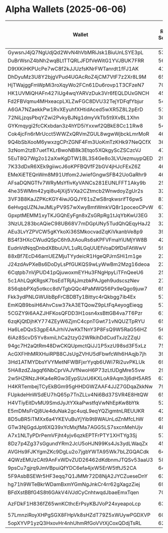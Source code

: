 # Alpha Wallets (2025-06-06)

| Wallet | Risk Score | Backtesting ROI (SOL) | Portfolio Value (USD) | SOL Balance | Farming Attempts / Total Tokens | Farming Ratio (%) | Median/Avg Risk of Last 10 Tokens | Median/Avg MC of Last 10 Tokens | Winrate (%) | ROI (%) | ROI (1D) (%) | Win Rate 1D (%) | Tokens (1D) | ROI (7D) (%) | Win Rate 7D (%) | Tokens (7D) | ROI (30D) (%) | Win Rate 30D (%) | Tokens (30D) | Realized Gains (USD) | Unrealized Gains (USD) | Median/Avg Holding Time (min) | Buy Size | Median/Avg Profit % Per Trade | Median/Avg Loss % Per Trade |
|----------|----------|----------|----------|----------|----------|----------|----------|----------|----------|----------|----------|----------|----------|----------|----------|----------|----------|----------|----------|----------|----------|----------|----------|----------|----------|
| GywsnJ4jQ7NgUdjQd2WvN4hVbMRiJsk1BiuUnLSYE3pL | 53.86 | 44466.67% | $5350.54 | 8.5362 | 24 / 243 | 9.88% | 4.00/3.50 | $107.00K/$2.06M | 56.38% | 16.17% | 20.33% | 100.00% | 1 | 68.08% | 58.33% | 10 | 102.74% | 60.47% | 38 | $5431.72 | $289.91 | 10.18/1757.52 | $72.65 | 19.50%/50.96% | -36.40%/-42.22% |
| DuBrWsnZ4bNh2wqBLtTTQRLJFDfVeWitG1YVJBUK7FRR | 56.01 | 229.35% | $73519.01 | 261.4333 | 1 / 21 | 4.76% | 2.50/3.00 | $4.24K/$346.50K | 66.67% | 731.35% | 15877.20% | 100.00% | 1 | 15877.20% | 100.00% | 1 | 44906.01% | 71.43% | 11 | $47466.25 | $26091.86 | 113.73/1240.87 | $142.90 | 21.98%/178.73% | -35.54%/-42.57% |
| D9tXKiHKPUcPe7wC8f2kJJUzfsKNrFWTanrdt1fFJ1AK | 41.12 | 188.16% | $30839.69 | 13.5094 | 0 / 26 | 0.00% | 4.00/3.10 | $1.58M/$3.58M | 46.15% | 62.85% | 19.37% | 71.43% | 8 | 17.31% | 61.90% | 19 | 145.82% | 48.00% | 25 | $30000.48 | $6085.86 | 63.61/5557.50 | $642.57 | 6030.76%/6030.76% | -/- |
| DhDyuMz3U8Y2bjgVPud4UGAcRoZ4jCM7VtF7z2Xr8L9M | 65.00 | 62.64% | $13763.46 | 50.0233 | 0 / 15 | 0.00% | 10.00/6.90 | $17.70/$862.40K | 53.33% | 10.55% | 1751.07% | 100.00% | 0 | 412.40% | 100.00% | 0 | 538.94% | 100.00% | 2 | $1934.10 | $101.91 | 9.58/6232.30 | $184.32 | 15.72%/166.64% | -34.10%/-44.26% |
| HjTWajggFmWpMi3roXqyWo2FCn61Du6rovp1T3CFzeN7 | 70.98 | 14.76% | $3774.01 | 18.3409 | 0 / 21 | 0.00% | 4.50/4.30 | $4.16K/$6.87K | 80.95% | 110.89% | 0.43% | 100.00% | 2 | 5.37% | 85.71% | 5 | 115.47% | 90.91% | 7 | $3046.91 | $167.47 | 7665.07/16648.05 | $94.23 | 16.76%/202.70% | -29.12%/-28.24% |
| HK1UVMiQHAFn427iUg4wqYARVzDuk3Vr6fEQLDUxGNCH | 45.89 | 8.07% | $62543.89 | 148.9883 | 1 / 53 | 1.89% | 4.00/3.40 | $120.39K/$759.57K | 58.49% | 22.13% | 3.38% | 100.00% | 3 | 76.27% | 62.50% | 14 | 206.68% | 60.00% | 42 | $25164.30 | $1104.26 | 98.19/2586.62 | $1582.06 | 57.64%/71.15% | -58.60%/-60.39% |
| Fd2FBVqmu4MHxeacpLXLZwFGC8DVU32TejYDFqfYbjur | 54.70 | 7.49% | $5425.17 | 33.6067 | 4 / 90 | 4.44% | 4.50/5.20 | $19.12K/$36.66K | 54.44% | 12.35% | 370.56% | 61.54% | 23 | 212.94% | 55.36% | 54 | 100.00% | 54.44% | 90 | $4591.92 | $-74.22 | 15.23/279.05 | $237.71 | -/- | -/- |
| A6GA7NZaekkPw1RvXEyuhfXHtidAced5wXR5Z8L2pErD | 51.50 | 4.33% | $10831.53 | 13.5377 | 0 / 35 | 0.00% | 0.00/1.40 | $735.40K/$31.52M | 45.71% | 105.49% | 6.51% | 100.00% | 1 | 6.51% | 100.00% | 1 | 90.26% | 100.00% | 2 | $44098.64 | $-82.76 | 782.99/5469.45 | $423.11 | 62.62%/279.05% | -51.28%/-55.98% |
| 72NiLjzqsPbqYZwi2PvkyBJNg1dmyVkTb5t9XvBL1Xhn | 30.00 | 3.59% | $24273.85 | 132.5355 | 1 / 16 | 6.25% | 2.00/2.60 | $18.53M/$14.64M | 56.25% | 3.55% | 69.17% | 55.56% | 3 | 100.00% | 56.25% | 16 | 100.00% | 56.25% | 16 | $2083.65 | $-72.48 | 201.97/691.39 | $496.75 | -/- | -/- |
| GYKmqygi2fcCKxbdan3z4hYD5iYxxwf2QBkE8Cc11Rw8 | 54.64 | 0.83% | $1360.89 | 5.5947 | 0 / 12 | 0.00% | 4.00/3.60 | $57.57K/$245.66K | 50.00% | 29.36% | 149.39% | 100.00% | 1 | 110.65% | 60.00% | 5 | 110.65% | 60.00% | 5 | $1315.06 | $458.51 | 300.18/363.81 | $294.76 | 87.42%/119.39% | -47.90%/-41.41% |
| Cok4jcFn6rMrUcct5WWZxQRVmZGUL8wgwWjbckLmrMoR | 46.67 | 0.73% | $19581.17 | 55.8814 | 0 / 27 | 0.00% | 4.00/4.30 | $340.51K/$654.25K | 51.85% | 46.40% | 74.91% | 50.00% | 3 | 425.88% | 41.67% | 9 | 9728.63% | 53.85% | 25 | $20870.57 | $1459.15 | 684.62/9932.37 | $426.89 | 47.90%/47.90% | -64.25%/-64.25% |
| 9Q4bSbXooM6ywxzgCPrZGNF4Fm3UoKmTzKHk97NeQCfX | 36.75 | 0.71% | $27835.32 | 27.9489 | 0 / 50 | 0.00% | 4.50/3.90 | $1.50M/$3.30M | 50.00% | 7.11% | 9.08% | 66.67% | 1 | 103.10% | 50.00% | 12 | 100.00% | 50.00% | 50 | $7101.25 | $1885.73 | 1689.67/5852.29 | $588.14 | -/- | -/- |
| 3zNom2tzB7uetTKLrBwoNB8k3Etqo5XQkgyScZSCzcVJ | 47.63 | 0.58% | $1121.04 | 5.9804 | 3 / 327 | 0.92% | 4.00/4.10 | $81.53K/$347.71K | 51.38% | 2.63% | 2.90% | 66.67% | 2 | 19.67% | 70.83% | 23 | 148.79% | 57.58% | 98 | $6694.12 | $205.71 | 397.28/2545.13 | $55.97 | 6.79%/22.17% | -12.88%/-22.45% |
| 5EuT8Q7Wg2o12aXwKgDTW1BL3S4Ge8o3LVUezmuypQED | 29.28 | 0.34% | $433968024117183744.00 | 6.2585 | 1 / 715 | 0.14% | 4.00/3.30 | $56.71K/$6.35M | 46.57% | 0.65% | 10.28% | 60.00% | 4 | 196.73% | 81.82% | 5 | 200.50% | 70.59% | 9 | $21260.73 | $-20474.85 | 112.73/9402.23 | $117.47 | 40.79%/71.52% | -92.79%/-75.93% |
| 7K33dDxR6XEk9giiwcJ6oKPFBQVfF2bGV4jHJcFExZ6Z | 46.41 | 0.27% | $2593.22 | 14.8364 | 0 / 50 | 0.00% | 0.00/1.00 | $12.39M/$24.46M | 68.00% | 8.61% | 1.06% | 50.00% | 0 | 3.77% | 33.33% | 2 | 6.55% | 50.00% | 11 | $2451.22 | $1045.88 | 4031.27/11534.86 | $158.05 | 9.66%/37.77% | -12.20%/-24.13% |
| EMeXiETEQnWm8M91Utfom2JwiefGngwSFB42UoGaRhr9 | 46.33 | 0.14% | $3421.17 | 23.2041 | 0 / 20 | 0.00% | 4.50/4.10 | $2.66M/$2.50M | 60.00% | 4.22% | 1.99% | 75.00% | 1 | 30.92% | 50.00% | 7 | 100.00% | 60.00% | 20 | $1785.69 | $25.64 | 20.33/2426.18 | $1167.56 | -/- | -/- |
| AFsaDQNGTfv7WRyMsYfivKyVANCs281EUNLFFT1Aky9b | 25.98 | 0.02% | $4191.40 | 22.8066 | 0 / 23 | 0.00% | 0.00/1.40 | $10.80M/$551.45M | 52.17% | 22.40% | 108.35% | 50.00% | 0 | 128.29% | 66.67% | 2 | 622.25% | 72.73% | 8 | $2139.40 | $151.74 | 1214.26/25085.65 | $184.71 | 160.06%/25506.59% | -46.91%/-58.26% |
| 4he35WMm42yqi8u4jXij5VXa2CZtmcb2WnwdoyZgUr2s | 32.33 | 0.00% | $20426.68 | 50.0659 | 0 / 19 | 0.00% | 0.00/0.00 | $269.85M/$1.37B | 52.63% | 301.77% | 0.66% | 80.00% | 0 | 6.93% | 83.33% | 0 | 49.77% | 83.33% | 0 | $396946.36 | $238.94 | 62298.66/121077.66 | $254.02 | 230.61%/410.54% | -55.46%/-55.12% |
| 3VF3B8KaJZPKcKGY4iwJGQJY61sZwS8rqkwsrifT6pwS | 81.79 | 0.00% | $3963.17 | 26.8641 | 2 / 25 | 8.00% | 4.50/4.80 | $119.25K/$2.11M | 84.00% | 134.83% | 0.00% | 0.00% | 0 | 4.95% | 100.00% | 0 | 4.85% | 25.00% | 0 | $9585.13 | $142.09 | 18.58/2834.64 | $153.09 | 101.92%/836.44% | -55.89%/-51.75% |
| 6eHvgqUZNJwJMLyPV9S7wXwyBmtWmkVQ8r1poceoCPvW | 67.97 | 0.00% | $1200.12 | 8.1399 | 1 / 24 | 4.17% | 0.00/1.40 | $733.82K/$7.90M | 62.50% | 63.41% | 0.00% | 100.00% | 0 | 0.00% | 100.00% | 0 | 0.00% | 100.00% | 0 | $5610.42 | $20.95 | 29.55/2391.17 | $183.56 | 68.32%/179.96% | -46.79%/-43.93% |
| GpxptMEMM1xyTKJGQhEyFgn8xZsGRpRg1tJqYbKwU3EG | 37.09 | 0.00% | $11613.31 | 10.1459 | 0 / 29 | 0.00% | 0.00/2.30 | $84.29M/$308.96M | 48.28% | 2.30% | 2.93% | 55.56% | 1 | 1.41% | 54.55% | 2 | 100.00% | 48.28% | 29 | $11417.62 | $-165.25 | 8010.91/12245.33 | $140.31 | -/- | -/- |
| 3NzUL283bcAQieC98UB68V7mDGpUNy5TudQhQEqyHaJ2 | 32.25 | -0.11% | $3159.78 | 19.3836 | 0 / 399 | 0.00% | 1.00/2.00 | $2.38M/$4.68M | 45.36% | 0.94% | 22.02% | 74.58% | 6 | 4.48% | 50.43% | 43 | 120.96% | 44.26% | 203 | $1505.34 | $653.58 | 2621.65/13647.45 | $112.53 | 4.51%/9.38% | -4.93%/-7.82% |
| AEu3LvYZPVCW5gKYkoXi36SMkocvadZqKiVkanbVe8p9 | 39.16 | -0.17% | $15430.01 | 5.1502 | 0 / 19 | 0.00% | 4.50/3.00 | $8.13M/$11.95M | 57.89% | 3.37% | 3.86% | 63.64% | 6 | 34.38% | 52.94% | 13 | 100.00% | 57.89% | 19 | $3326.61 | $454.88 | 2169.27/5075.30 | $715.34 | -/- | -/- |
| BS4f3HXcCWudQSpC6h9JtAouRs6sKPFVFmaYiUMjYW8B | 42.90 | -0.48% | $765.32 | 5.1896 | 0 / 35 | 0.00% | 0.00/0.00 | $18.95M/$31.67M | 77.14% | 9.44% | 1.73% | 100.00% | 0 | 2.25% | 66.67% | 1 | 75.20% | 85.71% | 7 | $1335.64 | $207.59 | 10055.38/17160.90 | $56.78 | 6.20%/57.80% | -16.94%/-22.11% |
| EudnVdNqqDnbdXBbuUVL1uRLGqUUEfVoaD9fDsFAtWwV | 59.87 | -0.70% | $1793.24 | 7.0053 | 0 / 15 | 0.00% | 3.00/3.10 | $14.14K/$5.79M | 66.67% | 31.83% | 1.80% | 100.00% | 0 | 29.22% | 66.67% | 1 | 234.72% | 66.67% | 6 | $2228.11 | $-13.09 | 1390.03/8111.31 | $172.27 | 26.33%/43.74% | -8.31%/-31.94% |
| 88xBf7EcD46amUEZMjuTYydeicR1HgeQPJrnSHi1m1ge | 23.19 | -1.22% | $9947.89 | 67.4793 | 1 / 28 | 3.57% | 0.00/1.80 | $3.94M/$5.96M | 82.14% | 3.81% | 44.18% | 50.00% | 8 | 100.00% | 82.14% | 28 | 100.00% | 82.14% | 28 | $1309.25 | $-73.31 | 13.90/675.38 | $508.39 | -/- | -/- |
| J24zdAvPXeBs6DoDyLsPfGUKQS9wLyWwBm2Mzg16deoa | 23.07 | -2.07% | $4923.35 | 5.2056 | 2 / 134 | 1.49% | 0.00/0.40 | $5.90M/$9.64M | 56.72% | 1.67% | 7.56% | 100.00% | 0 | 6.37% | 62.50% | 4 | 260.89% | 68.42% | 11 | $2310.15 | $602.05 | 606.98/5769.80 | $246.56 | 16.69%/26.78% | -30.01%/-32.99% |
| 6Cqtpb7nVjPUD41pQjuwoxmEYHu3FNgHpyLiTFnQeeU6 | 25.66 | -2.12% | $7337.44 | 49.5690 | 0 / 448 | 0.00% | 4.00/2.80 | $2.23M/$1.97M | 56.92% | 2.74% | 1.84% | 62.50% | 4 | 4.60% | 60.00% | 28 | 24.14% | 56.52% | 104 | $5690.40 | $-87.53 | 649.83/12690.11 | $110.76 | 5.79%/10.64% | -6.54%/-10.56% |
| 5c1AhLQgKRgsK7bsEdTRjAjJmzbkPAJgeh9udscszNev | 27.02 | -2.96% | $1477.25 | 10.0191 | 0 / 12 | 0.00% | 0.00/1.80 | $3.85M/$5.89M | 58.33% | 16.64% | 77.35% | 100.00% | 2 | 628.84% | 80.00% | 5 | 518.06% | 66.67% | 9 | $1676.70 | $567.31 | 1067.07/1639.28 | $649.55 | 68.78%/68.78% | -31.96%/-31.96% |
| 856qbbPXq5otkcc8dVTgbQQc4PaMWQ56Px9eQgo9juw7 | 65.07 | -3.10% | $2095.16 | 5.7844 | 2 / 21 | 9.52% | 4.00/4.44 | $61.04K/$552.32K | 57.14% | 11.12% | 123.82% | 83.33% | 6 | 134.24% | 64.29% | 13 | 843.60% | 60.00% | 19 | $1304.01 | $181.65 | 82.48/2588.03 | $272.16 | -/- | -4.41%/-4.41% |
| Fkk3ydPNLGWUibBpFrCBDBTy1Bittyc4rQkbgg7ib4Ex | 57.15 | -3.76% | $3484.20 | 5.7141 | 5 / 156 | 3.21% | 5.00/5.60 | $14.87K/$407.64K | 53.21% | 1.71% | 24.70% | 80.00% | 9 | 3.52% | 70.37% | 24 | 79.43% | 56.16% | 70 | $2811.70 | $238.03 | 32.90/1190.91 | $251.32 | 45.85%/57.16% | -40.11%/-41.22% |
| EmKQB9bsiH6AhvCsw37kA3ETQowZ9pLtFqAeyogEieqg | 57.88 | -4.21% | $1458.02 | 9.7002 | 1 / 15 | 6.67% | 4.00/4.40 | $325.06K/$1.06M | 66.67% | 38.92% | 11458.75% | 71.43% | 6 | 2677.11% | 66.67% | 9 | 100.00% | 66.67% | 15 | $1605.41 | $0.06 | 137.61/143.98 | $221.07 | -/- | -/- |
| 5CGZY9i6AAZJHFKosQFDD3H1osn4xsBttGB4va7T6Pzr | 61.72 | -4.30% | $1962.35 | 13.3083 | 8 / 89 | 8.99% | 4.50/5.00 | $10.55K/$48.37K | 59.55% | 8.14% | 6.30% | 50.00% | 10 | 290.43% | 60.29% | 67 | 100.00% | 59.55% | 89 | $2109.57 | $-0.07 | 13.99/56.77 | $161.90 | -/- | -/- |
| 6zqKjQtDjhKY774ZEyW6ZjmC4cpnTGwt71vNQUZTpRYU | 65.00 | -4.36% | $11932.04 | 5.2934 | 3 / 42 | 7.14% | 6.50/6.50 | $145.22K/$142.78K | 45.24% | 56.26% | 3.29% | 50.00% | 3 | 61.40% | 44.44% | 15 | 58.20% | 48.00% | 20 | $36096.73 | $755.95 | 5733.97/38762.29 | $633.28 | 56.63%/155.87% | -84.03%/-70.55% |
| Ha6LeDQxS3gpE4AJrhiVJwKkTNnY3P8FsQ9W5RaG56HZ | 56.43 | -4.77% | $5460.34 | 37.0341 | 0 / 20 | 0.00% | 4.00/5.20 | $14.75K/$390.25K | 50.00% | 13.48% | 1295.34% | 50.00% | 7 | 294.31% | 55.56% | 18 | 100.00% | 50.00% | 20 | $1282.97 | $0.00 | 26.06/104.52 | $462.99 | -/- | -/- |
| 6iAz8ScvD5Yv8xmiLhCa2tzyG2WRkihDdCudTxJzZZqU | 63.18 | -4.83% | $1573.48 | 10.4739 | 1 / 32 | 3.12% | 4.00/3.10 | $5.20K/$159.54K | 46.88% | 18.86% | 380.29% | 90.91% | 10 | 100.00% | 46.88% | 32 | 100.00% | 46.88% | 32 | $1343.24 | $0.81 | 36.05/121.21 | $157.83 | -/- | -/- |
| 94gc7H2aQtRm48DwCKQUpmctQiJJ1P5xzU98sd3F5xLz | 75.25 | -4.99% | $3578.61 | 24.2717 | 1 / 12 | 8.33% | 3.00/3.80 | $4.17K/$4.49K | 58.33% | 103.16% | 25.76% | 100.00% | 1 | 37.53% | 100.00% | 2 | 100.00% | 58.33% | 12 | $3195.21 | $-2.99 | 53.36/854.77 | $153.89 | -/- | -/- |
| AcGXFHhMRXHuiRPB8CJsUgZVHU5dFbwfcWh6HAqjb7jh | 39.96 | -5.51% | $6179.85 | 35.9415 | 7 / 86 | 8.14% | 2.00/2.90 | $2.68M/$7.72M | 53.49% | 6.54% | 9.01% | 75.00% | 1 | 9.87% | 60.00% | 5 | 27.07% | 52.31% | 61 | $5671.71 | $832.33 | 135.92/2749.84 | $667.98 | 52.23%/1294.59% | -14.10%/-19.74% |
| 3Hd1ATMYDbsYVYMetNFWBFjxrYyqb6UWi7Ri2uvPKLUk | 69.06 | -6.23% | $1350.25 | 8.9585 | 3 / 34 | 8.82% | 4.00/3.50 | $6.22K/$176.84K | 47.06% | 13.57% | 138971.71% | 84.62% | 12 | 100.00% | 47.06% | 34 | 100.00% | 47.06% | 34 | $1169.90 | $1.01 | 24.12/103.29 | $159.65 | -/- | -/- |
| 5HA8zdZJagqf6NbCprVAJVfNwoH6P73zLtUDgMre55vw | 29.97 | -6.38% | $2954.94 | 12.6143 | 1 / 52 | 1.92% | 2.00/2.60 | $6.57M/$7.17M | 50.00% | 15.81% | 6.33% | 42.11% | 13 | 100.00% | 50.00% | 52 | 100.00% | 50.00% | 52 | $1522.56 | $1.33 | 120.00/1086.65 | $29.46 | -/- | -/- |
| 2w5HZRNzJHKa4eRGw3EypSUxU6KXLoA9Aqm3j6dH5AR5 | 63.36 | -6.52% | $1780.38 | 5.9859 | 36 / 781 | 4.61% | 6.00/6.10 | $18.57K/$54.96K | 47.89% | 4.11% | 1.95% | 36.84% | 16 | 15.50% | 47.37% | 70 | 144.96% | 38.76% | 247 | $5248.42 | $146.19 | 23.92/1196.61 | $104.44 | 7.31%/32.53% | -5.48%/-9.96% |
| H4KRTembejTCyEkBGm95gHHDGWZAAF4JJZ7GDqaZkkNw | 79.58 | -6.58% | $1191.02 | 8.0728 | 2 / 21 | 9.52% | 3.50/3.80 | $4.78K/$31.21K | 47.62% | 10.52% | 54.98% | 50.00% | 2 | 42.37% | 33.33% | 2 | 33.41% | 28.57% | 7 | $1407.25 | $-13.29 | 17.11/1393.38 | $233.81 | 9.97%/58.33% | -20.00%/-24.15% |
| FUpkdeHnWSdEU7hQ65p7TnZLLv4Ni6Bd37SVR4E8HtQW | 65.68 | -8.01% | $1079.33 | 6.3288 | 27 / 836 | 3.23% | 10.00/10.00 | $0.00/$0.00 | 46.53% | 22.11% | 0.25% | 82.35% | 9 | 1.21% | 77.36% | 50 | 2.57% | 73.68% | 216 | $498587.85 | $13.56 | 15.59/33.30 | $579.44 | 34.11%/54.07% | -8.13%/-15.79% |
| H4VTiyEitDvMU9SmdJyJtYXkaPwstfqVwNhEpKw8bYtk | 52.35 | -8.49% | $2249.14 | 14.2283 | 0 / 73 | 0.00% | 4.50/4.50 | $18.97K/$50.29K | 65.75% | 11.36% | 100.00% | 65.75% | 73 | 100.00% | 65.75% | 73 | 100.00% | 65.75% | 73 | $1071.34 | $18.82 | 4.01/4.01 | $131.50 | -/- | -/- |
| E5mDMsFrQj8Ue4duNak2gc4uqL9eqYQZigmtnLREUUKR | 42.26 | -8.52% | $17725.74 | 99.5912 | 5 / 139 | 3.60% | 4.00/4.30 | $5.62K/$23.97K | 51.08% | 82.99% | 4.85% | 100.00% | 0 | 21.25% | 66.67% | 2 | 72.28% | 50.00% | 32 | $48750.47 | $8535.03 | 137.74/9553.67 | $118.42 | 50.96%/241.80% | -69.77%/-61.46% |
| 8D5uBR5iTMXx6a4YKEVuBuYjYib9t8WAUnLdZnMfcLhW | 65.40 | -8.95% | $6731.01 | 45.6536 | 1 / 13 | 7.69% | 6.50/6.50 | $6.20K/$10.25K | 61.54% | 51.02% | 1061.80% | 63.64% | 9 | 100.00% | 61.54% | 13 | 100.00% | 61.54% | 13 | $1926.16 | $-8.46 | 9.26/113.66 | $154.08 | -/- | -/- |
| GTw3NjGgdJpt6XQ39xYcMxjfMa7AGG5LS7sxcnMehUjv | 48.91 | -9.16% | $6591.83 | 42.5515 | 0 / 16 | 0.00% | 4.00/4.20 | $98.90K/$3.04M | 62.50% | 29.04% | 444.09% | 85.71% | 5 | 100.00% | 62.50% | 16 | 100.00% | 62.50% | 16 | $2475.39 | $20.73 | 217.62/436.79 | $171.82 | -/- | -/- |
| A7x1NLTyPDrPemVFjht4yjv6qzkEPTFrPTY1XHTYg3Sj | 57.80 | -9.18% | $3017.91 | 16.6067 | 0 / 15 | 0.00% | 3.50/3.70 | $4.16K/$6.39K | 53.33% | 71.27% | 1405.92% | 75.00% | 4 | 100.00% | 57.14% | 15 | 100.00% | 57.14% | 15 | $2541.04 | $118.65 | 38.14/221.38 | $221.39 | -/- | -/- |
| 8Dz7p4Zg37sGgundYRm2JcU5oHJN99Ks4Js3ydLWaqZx | 45.21 | -10.63% | $5238.39 | 35.5294 | 2 / 135 | 1.48% | 4.00/5.10 | $4.58K/$4.45K | 45.93% | 6.24% | 38.10% | 58.33% | 12 | 2997.91% | 45.16% | 62 | 100.00% | 45.93% | 135 | $6082.07 | $0.00 | 10.83/44.11 | $609.89 | -/- | -/- |
| AVGHs9FJKYgmZKc9DgLu2o7jgbYWTA95Wk7bLZGQACdk | 64.58 | -10.70% | $2437.78 | 12.8980 | 6 / 68 | 8.82% | 4.00/3.90 | $4.64K/$384.56K | 52.94% | 19.98% | 8.41% | 37.50% | 7 | 115.29% | 49.02% | 50 | 100.00% | 52.94% | 68 | $6241.51 | $61.34 | 12.40/164.11 | $281.87 | -/- | -/- |
| 4QWzEMUzCAt9AnFxWDvZUD26462dKdbnmJTQSv53aaU3 | 58.31 | -10.91% | $2881.14 | 10.7411 | 2 / 45 | 4.44% | 4.50/4.40 | $5.93K/$16.15K | 53.33% | 9.98% | 1304.22% | 80.00% | 4 | 456.40% | 70.00% | 8 | 459.17% | 66.67% | 8 | $1128.69 | $73.79 | 45.20/3170.02 | $88.94 | 28.73%/39.29% | -22.02%/-34.42% |
| 9psCu7gjrq9JmVBpuiQfYDC6efa4jxW5ErW5tftJ52CA | 64.20 | -11.84% | $1934.38 | 13.1183 | 38 / 416 | 9.13% | 4.00/3.90 | $4.14K/$4.15K | 50.96% | 9.74% | 1.46% | 60.00% | 5 | 18.65% | 50.00% | 25 | 256.01% | 45.71% | 245 | $5849.42 | $-0.00 | 17.03/72.38 | $128.59 | 10.99%/23.86% | -14.27%/-15.60% |
| 5F9AsbBSEWr5HF3eqq7Q1JMMr72D8NjA2JYCZueseDnY | 63.00 | -12.64% | $11030.97 | 36.0035 | 1 / 50 | 2.00% | 3.00/2.90 | $6.61K/$24.20K | 62.00% | 58.89% | 0.28% | 100.00% | 0 | 0.43% | 100.00% | 1 | 19.54% | 60.71% | 28 | $23564.68 | $938.10 | 70.32/6189.34 | $322.04 | 67.67%/88.33% | -50.79%/-48.25% |
| hg71h9WTeBkrWDamBxmYGmNgJnkCr4rr62gXagzZiej | 69.45 | -13.01% | $1879.93 | 12.5536 | 3 / 30 | 10.00% | 4.00/3.10 | $5.20K/$159.55K | 53.33% | 25.11% | 127.99% | 90.91% | 10 | 100.00% | 53.33% | 30 | 100.00% | 53.33% | 30 | $1669.98 | $0.63 | 33.35/138.15 | $126.36 | -/- | -/- |
| BFdXstBBfG4S8t6GAkV4iVJdCyCnhtwqdJbaeEmxTqen | 70.41 | -13.52% | $8036.56 | 40.8893 | 6 / 71 | 8.45% | 4.00/3.30 | $15.41K/$411.00K | 54.93% | 47.46% | 0.03% | 100.00% | 0 | 1.95% | 50.00% | 0 | 97.29% | 57.14% | 7 | $5880.42 | $235.78 | 33.22/1236.56 | $108.43 | 23.95%/68.22% | -48.23%/-39.89% |
| AzFDkF1H836fZ65wnKCthcErPsyKBJVoP24xyeapoLcp | 63.63 | -13.72% | $880.17 | 5.4978 | 20 / 1099 | 1.82% | 10.00/10.00 | $0.00/$0.00 | 59.78% | 33.01% | 0.21% | 78.95% | 9 | 1.52% | 81.54% | 55 | 4.75% | 80.39% | 271 | $388651.74 | $52.62 | 8.18/22.42 | $252.43 | 48.41%/171.57% | -16.21%/-37.23% |
| 57LmnziRoyXHPgSGX8FHpVk8sHZdT79Z5xWUywPGDXVP | 60.36 | -13.73% | $2199.88 | 10.4756 | 2 / 59 | 3.39% | 4.00/4.20 | $4.71K/$237.30K | 49.15% | 24.33% | 73.57% | 41.18% | 16 | 100.00% | 49.15% | 59 | 100.00% | 49.15% | 59 | $2532.69 | $316.81 | 10.74/73.08 | $172.39 | -/- | -/- |
| 5opXYVP1yzQ3HxovHr4nhUhmRfGoVVtXjCoxQDdjTsRL | 62.72 | -14.58% | $2059.24 | 13.9677 | 3 / 46 | 6.52% | 4.00/4.30 | $6.02K/$12.62K | 58.70% | 16.69% | 41.05% | 50.00% | 12 | 100.00% | 58.70% | 46 | 100.00% | 58.70% | 46 | $4602.95 | $0.00 | 12.22/90.39 | $336.35 | -/- | -/- |
